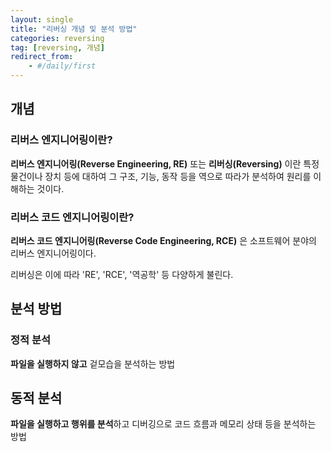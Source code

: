 ```yaml
---
layout: single
title: "리버싱 개념 및 분석 방법"
categories: reversing
tag: [reversing, 개념]
redirect_from:
    - #/daily/first
---
```


## 개념
### 리버스 엔지니어링이란?
**리버스 엔지니어링(Reverse Engineering, RE)** 또는 **리버싱(Reversing)** 이란 특정 물건이나 장치 등에 대하여 그 구조, 기능, 동작 등을 역으로 따라가 분석하여 원리를 이해하는 것이다.

### 리버스 코드 엔지니어링이란?
**리버스 코드 엔지니어링(Reverse Code Engineering, RCE)** 은 소프트웨어 분야의 리버스 엔지니어링이다.

리버싱은 이에 따라 'RE', 'RCE', '역공학' 등 다양하게 불린다.

## 분석 방법
### 정적 분석
**파일을 실행하지 않고** 겉모습을 분석하는 방법
## 동적 분석
**파일을 실행하고 행위를 분석**하고 디버깅으로 코드 흐름과 메모리 상태 등을 분석하는 방법